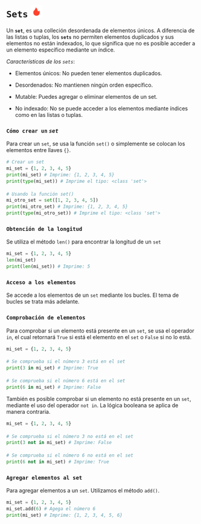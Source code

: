 # `Sets` ![icon_sets](/assets/img/icon_6.png)

Un **`set`**, es una colleción desordenada de elementos únicos. A diferencia de las listas o tuplas, los **`sets`** no permiten elementos duplicados y sus elementos no están indexados, lo que significa que no es posible acceder a un elemento específico mediante un índice.

_Características de los `sets`_:

- Elementos únicos: No pueden tener elementos duplicados.

- Desordenados: No mantienen ningún orden específico.

- Mutable: Puedes agregar o eliminar elementos de un set.

- No indexado: No se puede acceder a los elementos mediante índices como en las listas o tuplas.

### `Cómo crear un` _`set`_

Para crear un `set`, se usa la función `set()` o simplemente se colocan los elementos entre llaves `{}`.

```py
# Crear un set
mi_set = {1, 2, 3, 4, 5}
print(mi_set) # Imprime: {1, 2, 3, 4, 5}
print(type(mi_set)) # Imprime el tipo: <class 'set'>

# Usando la función set()
mi_otro_set = set([1, 2, 3, 4, 5])
print(mi_otro_set) # Imprime: {1, 2, 3, 4, 5}
print(type(mi_otro_set)) # Imprime el tipo: <class 'set'>
```

### `Obtención de la longitud`

Se utiliza el método `len()` para encontrar la longitud de un `set`

```py
mi_set = {1, 2, 3, 4, 5}
len(mi_set)
print(len(mi_set)) # Imprime: 5
```

### `Acceso a los elementos`

Se accede a los elementos de un `set` mediante los bucles. El tema de bucles se trata más adelante.

### `Comprobación de elementos`

Para comprobar si un elemento está presente en un `set`, se usa el operador `in`, el cual retornará `True` si está el elemento en el `set` o `False` si no lo está.

```py
mi_set = {1, 2, 3, 4, 5}

# Se comprueba si el número 3 está en el set
print(3 in mi_set) # Imprime: True

# Se comprueba si el número 6 está en el set
print(6 in mi_set) # Imprime: False
```

También es posible comprobar si un elemento no está presente en un `set`, mediante el uso del operador `not in`. La lógica booleana se aplica de manera contraria.

```py
mi_set = {1, 2, 3, 4, 5}

# Se comprueba si el número 3 no está en el set
print(3 not in mi_set) # Imprime: False

# Se comprueba si el número 6 no está en el set
print(6 not in mi_set) # Imprime: True
```

### `Agregar elementos al set`

Para agregar elementos a un `set`. Utilizamos el método `add()`.

```py
mi_set = {1, 2, 3, 4, 5}
mi_set.add(6) # Agega el número 6
print(mi_set) # Imprime: {1, 2, 3, 4, 5, 6}
```
